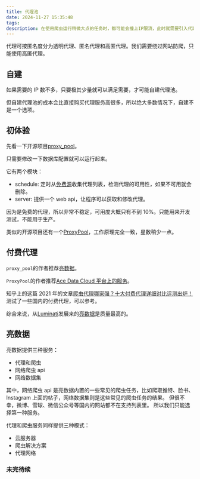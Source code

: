 ```yaml
---
title: 代理池
date: 2024-11-27 15:35:48
tags:
description: 在使用爬虫运行稍微大点的任务时，都可能会撞上IP限流，此时就需要引入代理池。
---
```


代理可按匿名度分为透明代理、匿名代理和高匿代理。我们需要绕过网站防爬，只能使用高匿代理。

## 自建

如果需要的 IP 数不多，只要极其少量就可以满足需要，才可能自建代理池。

但自建代理池的成本会比直接购买代理服务高很多，所以绝大多数情况下，自建不是一个选项。

## 初体验

先看一下开源项目[proxy_pool](https://github.com/jhao104/proxy_pool)。

只需要修改一下数据库配置就可以运行起来。

它有两个模块：

- schedule: 定时从[免费源](https://github.com/jhao104/proxy_pool#免费代理源)收集代理列表，检测代理的可用性，如果不可用就会删除。
- server: 提供一个 web api，让程序可以获取和修改代理。

因为是免费的代理，所以非常不稳定，可用度大概只有不到 10%。只能用来开发测试，不能用于生产。

类似的开源项目还有一个[ProxyPool](https://github.com/Python3WebSpider/ProxyPool)，工作原理完全一致，星数稍少一点。

## 付费代理

`proxy_pool`的作者推荐[亮数据](https://www.bright.cn/)。

`ProxyPool`的作者推荐[Ace Data Cloud 平台上的服务](https://platform.acedata.cloud/services?page=2)。

知乎上的这篇 2021 年的文章[爬虫代理哪家强？十大付费代理详细对比评测出炉！](https://zhuanlan.zhihu.com/p/33576641)测试了一些国内的付费代理，可以参考。

综合来说，从[Luminati](https://brightdata.com/luminati)发展来的[亮数据](https://brightdata.com/)是质量最高的。

## 亮数据

亮数据提供三种服务：

- 代理和爬虫
- 网络爬虫 api
- 网络数据集

其中，网络爬虫 api 是亮数据内置的一些常见的爬虫任务，比如爬取推特、脸书、Instagram 上面的帖子，网络数据集则是这些常见的爬虫任务的结果。
但很不幸，微博、雪球、微信公众号等国内的网站都不在支持列表里。
所以我们只能选择第一种服务。

代理和爬虫服务同样提供三种模式：

- 云服务器
- 爬虫解决方案
- 代理网络

### 未完待续
